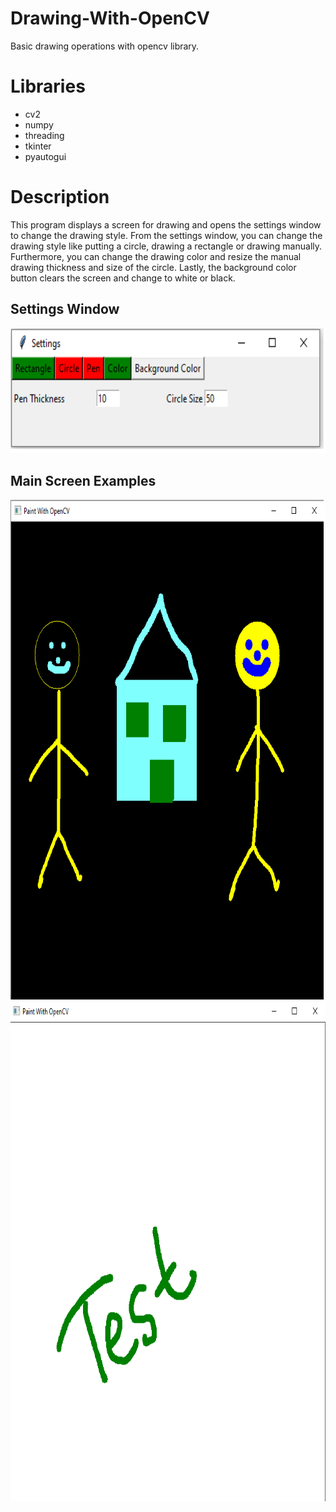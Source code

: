 # Drawing-With-OpenCV
Basic drawing operations with opencv library.

# Libraries
- cv2
- numpy 
- threading
- tkinter
- pyautogui

# Description
This program displays a screen for drawing and opens the settings window to change the drawing style.
From the settings window, you can change the drawing style like putting a circle, drawing a rectangle or drawing manually.
Furthermore, you can change the drawing color and resize the manual drawing thickness and size of the circle. 
Lastly, the background color button clears the screen and change to white or black.

## Settings Window

  <img src="img/1.png" width="600px" height="200px">

## Main Screen Examples
  
  <img src="img/2.png" width="750px" height="800px">
  <img src="img/3.png" width="750px" height="800px">
